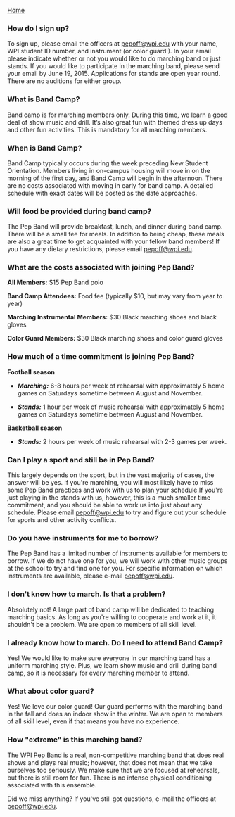 [Home](Home)
### How do I sign up?
To sign up, please email the officers at [pepoff@wpi.edu](mailto:pepoff@wpi.edu) with your name, WPI student ID number, and instrument (or color guard!). In your email please indicate whether or not you would like to do marching band or just stands. If you would like to participate in the marching band, please send your email by June 19, 2015. Applications for stands are open year round. There are no auditions for either group.

### What is Band Camp?
Band camp is for marching members only. During this time, we learn a good deal of show music and drill. It’s also great fun with themed dress up days and other fun activities. This is mandatory for all marching members.  

### When is Band Camp?
Band Camp typically occurs during the week preceding New Student Orientation. Members living in on-campus housing will move in on the morning of the first day, and Band Camp will begin in the afternoon. There are no costs associated with moving in early for band camp. A detailed schedule with exact dates will be posted as the date approaches.

### Will food be provided during band camp?
The Pep Band will provide breakfast, lunch, and dinner during band camp. There will be a small fee for meals. In addition to being cheap, these meals are also a great time to get acquainted with your fellow band members! If you have any dietary restrictions, please email [pepoff@wpi.edu](mailto:pepoff@wpi.edu).

### What are the costs associated with joining Pep Band?
**All Members:** $15 Pep Band polo

**Band Camp Attendees:** Food fee (typically $10, but may vary from year to year)

**Marching Instrumental Members:** $30 Black marching shoes and black gloves

**Color Guard Members:** $30 Black marching shoes and color guard gloves


### How much of a time commitment is joining Pep Band?

**Football season**

* ***Marching:*** 6-8 hours per week of rehearsal with approximately 5 home games on Saturdays sometime between August and November.

* ***Stands:*** 1 hour per week of music rehearsal with approximately 5 home games on Saturdays sometime between August and November.

**Basketball season**

* ***Stands:*** 2 hours per week of music rehearsal with 2-3 games per week.



### Can I play a sport and still be in Pep Band?
This largely depends on the sport, but in the vast majority of cases, the answer will be yes. If you're marching, you will most likely have to miss some Pep Band practices and work with us to plan your schedule.If you're just playing in the stands with us, however, this is a much smaller time commitment, and you should be able to work us into just about any schedule. Please email [pepoff@wpi.edu](mailto:pepoff@wpi.edu) to try and figure out your schedule for sports and other activity conflicts.

### Do you have instruments for me to borrow?
The Pep Band has a limited number of instruments available for members to borrow. If we do not have one for you, we will work with other music groups at the school to try and find one for you. For specific information on which instruments are available, please e-mail [pepoff@wpi.edu](mailto:pepoff@wpi.edu).

### I don't know how to march. Is that a problem?
Absolutely not! A large part of band camp will be dedicated to teaching marching basics. As long as you're willing to cooperate and work at it, it shouldn't be a problem. We are open to members of all skill level.

### I already know how to march. Do I need to attend Band Camp?
Yes! We would like to make sure everyone in our marching band has a uniform marching style. Plus, we learn show music and drill during band camp, so it is necessary for every marching member to attend.

### What about color guard?
Yes! We love our color guard! Our guard performs with the marching band in the fall and does an indoor show in the winter. We are open to members of all skill level, even if that means you have no experience.

### How "extreme" is this marching band?
The WPI Pep Band is a real, non-competitive marching band that does real shows and plays real music; however, that does not mean that we take ourselves too seriously. We make sure that we are focused at rehearsals, but there is still room for fun. There is no intense physical conditioning associated with this ensemble.

Did we miss anything? If you've still got questions, e-mail the officers at [pepoff@wpi.edu](mailto:pepoff@wpi.edu).

